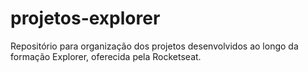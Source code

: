 # projetos-explorer
Repositório para organização dos projetos desenvolvidos ao longo da formação Explorer, oferecida pela Rocketseat.
